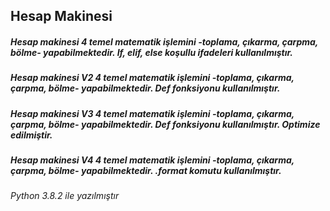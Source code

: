 ## Hesap Makinesi

##### Hesap makinesi 4 temel matematik işlemini -toplama, çıkarma, çarpma, bölme- yapabilmektedir. **If, elif, else** koşullu ifadeleri kullanılmıştır.

##### Hesap makinesi V2 4 temel matematik işlemini -toplama, çıkarma, çarpma, bölme- yapabilmektedir. **Def** fonksiyonu kullanılmıştır.

##### Hesap makinesi V3 4 temel matematik işlemini -toplama, çıkarma, çarpma, bölme- yapabilmektedir. **Def** fonksiyonu kullanılmıştır. **Optimize edilmiştir.**

##### Hesap makinesi V4 4 temel matematik işlemini -toplama, çıkarma, çarpma, bölme- yapabilmektedir. **.format** komutu kullanılmıştır.

*Python 3.8.2 ile yazılmıştır*
